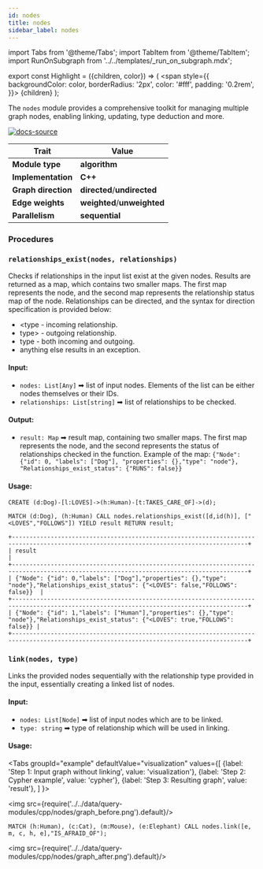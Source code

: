 ```yaml
---
id: nodes
title: nodes
sidebar_label: nodes
---
```


import Tabs from '@theme/Tabs';
import TabItem from '@theme/TabItem';
import RunOnSubgraph from '../../templates/_run_on_subgraph.mdx';

export const Highlight = ({children, color}) => (
<span
style={{
  backgroundColor: color,
  borderRadius: '2px',
  color: '#fff',
  padding: '0.2rem',
}}>
{children}
</span>
);

The `nodes` module provides a comprehensive toolkit for managing multiple graph nodes, enabling linking, updating, type deduction and more.

[![docs-source](https://img.shields.io/badge/source-nodes-FB6E00?logo=github&style=for-the-badge)](https://github.com/memgraph/mage/tree/main/cpp/nodes_module)

| Trait               | Value                                                 |
| ------------------- | ----------------------------------------------------- |
| **Module type**     | <Highlight color="#FB6E00">**algorithm**</Highlight>  |
| **Implementation**  | <Highlight color="#FB6E00">**C++**</Highlight>        |
| **Graph direction** | <Highlight color="#FB6E00">**directed**</Highlight>/<Highlight color="#FB6E00">**undirected**</Highlight> |
| **Edge weights**    | <Highlight color="#FB6E00">**weighted**</Highlight>/<Highlight color="#FB6E00">**unweighted**</Highlight> |
| **Parallelism**     | <Highlight color="#FB6E00">**sequential**</Highlight> |

### Procedures

### `relationships_exist(nodes, relationships)`

Checks if relationships in the input list exist at the given nodes. Results are returned as a map, which contains two smaller maps. The first map represents the node, and the second map represents the relationship status map of the node. Relationships can be directed, and the syntax for direction specification is provided below:
- &lt;type - incoming relationship.
- type> - outgoing relationship.
- type - both incoming and outgoing.
- anything else results in an exception.

#### Input:

- `nodes: List[Any]` ➡ list of input nodes. Elements of the list can be either nodes themselves or their IDs.
- `relationships: List[string]` ➡ list of relationships to be checked.

#### Output:

- `result: Map` ➡ result map, containing two smaller maps. The first map represents the node, and the second represents the status of relationships checked in the function. Example of the map: `{"Node": {"id": 0, "labels": ["Dog"], "properties": {},"type": "node"}, "Relationships_exist_status": {"RUNS": false}}`

#### Usage:

```cypher
CREATE (d:Dog)-[l:LOVES]->(h:Human)-[t:TAKES_CARE_OF]->(d);
```

```cypher
MATCH (d:Dog), (h:Human) CALL nodes.relationships_exist([d,id(h)], ["<LOVES","FOLLOWS"]) YIELD result RETURN result;
```

```plaintext
+-----------------------------------------------------------------------------------------------------------------------------------------+
| result                                                                                                                                  |
+-----------------------------------------------------------------------------------------------------------------------------------------+
| {"Node": {"id": 0,"labels": ["Dog"],"properties": {},"type": "node"},"Relationships_exist_status": {"<LOVES": false,"FOLLOWS": false}}  |               
+-----------------------------------------------------------------------------------------------------------------------------------------+
| {"Node": {"id": 1,"labels": ["Human"],"properties": {},"type": "node"},"Relationships_exist_status": {"<LOVES": true,"FOLLOWS": false}} |
+-----------------------------------------------------------------------------------------------------------------------------------------+
```


### `link(nodes, type)`

Links the provided nodes sequentially with the relationship type provided in the input, essentially creating a linked list of nodes.

#### Input:

- `nodes: List[Node]` ➡ list of input nodes which are to be linked.
- `type: string` ➡ type of relationship which will be used in linking.

#### Usage:

<Tabs
groupId="example"
defaultValue="visualization"
values={[
{label: 'Step 1: Input graph without linking', value: 'visualization'},
{label: 'Step 2: Cypher example', value: 'cypher'},
{label: 'Step 3: Resulting graph', value: 'result'},
]
}>
<TabItem value="visualization">

<img src={require('../../data/query-modules/cpp/nodes/graph_before.png').default}/>

  </TabItem>

  <TabItem value="cypher">

```cypher
MATCH (h:Human), (c:Cat), (m:Mouse), (e:Elephant) CALL nodes.link([e, m, c, h, e],"IS_AFRAID_OF");
```

  </TabItem>

 <TabItem value="result">

<img src={require('../../data/query-modules/cpp/nodes/graph_after.png').default}/>

  </TabItem>

</Tabs>


